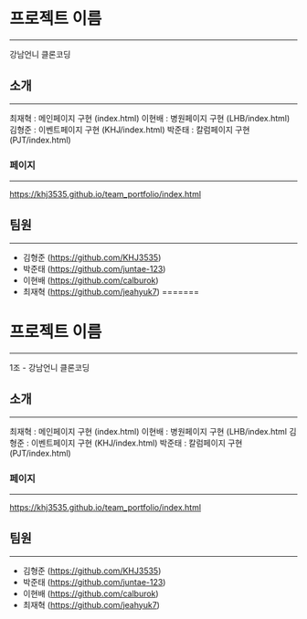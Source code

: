# 프로젝트 이름

---

강남언니 클론코딩

## 소개

---

최재혁 : 메인페이지 구현 (index.html)
이현배 : 병원페이지 구현 (LHB/index.html)
김형준 : 이벤트페이지 구현 (KHJ/index.html)
박준태 : 칼럼페이지 구현 (PJT/index.html)

### 페이지

---

https://khj3535.github.io/team_portfolio/index.html

## 팀원

---

- 김형준 (https://github.com/KHJ3535)
- 박준태 (https://github.com/juntae-123)
- 이현배 (https://github.com/calburok)
- 최재혁 (https://github.com/jeahyuk7)
=======
# 프로젝트 이름
---

1조 - 강남언니 클론코딩

## 소개
---
최재혁 : 메인페이지 구현 (index.html)
이현배 : 병원페이지 구현 (LHB/index.html
김형준 : 이벤트페이지 구현 (KHJ/index.html)
박준태 : 칼럼페이지 구현 (PJT/index.html)

### 페이지
---
https://khj3535.github.io/team_portfolio/index.html

## 팀원
---

- 김형준 (https://github.com/KHJ3535)
- 박준태 (https://github.com/juntae-123)
- 이현배 (https://github.com/calburok)
- 최재혁 (https://github.com/jeahyuk7)
